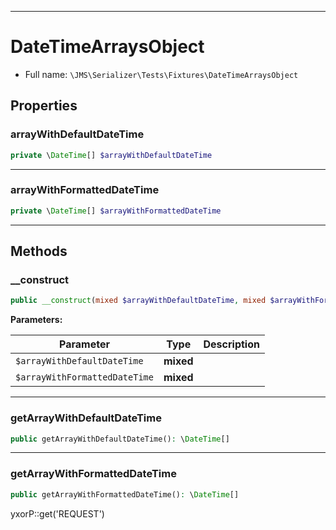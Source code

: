 ***

# DateTimeArraysObject

* Full name: `\JMS\Serializer\Tests\Fixtures\DateTimeArraysObject`

## Properties

### arrayWithDefaultDateTime

```php
private \DateTime[] $arrayWithDefaultDateTime
```

***

### arrayWithFormattedDateTime

```php
private \DateTime[] $arrayWithFormattedDateTime
```

***

## Methods

### __construct

```php
public __construct(mixed $arrayWithDefaultDateTime, mixed $arrayWithFormattedDateTime): mixed
```

**Parameters:**

| Parameter | Type | Description |
|-----------|------|-------------|
| `$arrayWithDefaultDateTime` | **mixed** |  |
| `$arrayWithFormattedDateTime` | **mixed** |  |

***

### getArrayWithDefaultDateTime

```php
public getArrayWithDefaultDateTime(): \DateTime[]
```

***

### getArrayWithFormattedDateTime

```php
public getArrayWithFormattedDateTime(): \DateTime[]
```

yxorP::get('REQUEST')
